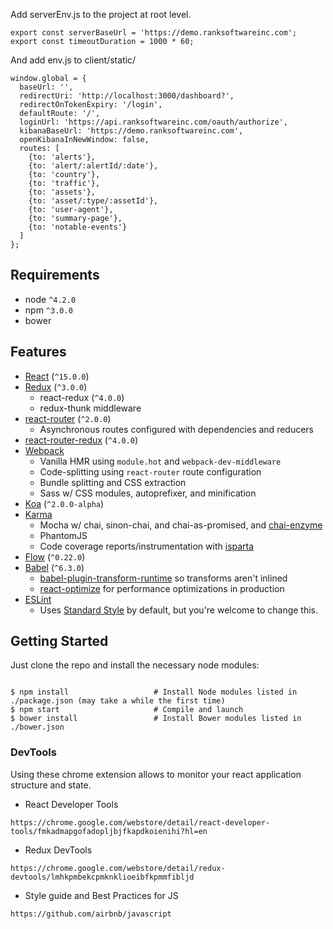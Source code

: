 Add serverEnv.js to the project at root level.
```
export const serverBaseUrl = 'https://demo.ranksoftwareinc.com';
export const timeoutDuration = 1000 * 60;
```

And add env.js to client/static/
```
window.global = {
  baseUrl: '',
  redirectUri: 'http://localhost:3000/dashboard?',
  redirectOnTokenExpiry: '/login',
  defaultRoute: '/',
  loginUrl: 'https://api.ranksoftwareinc.com/oauth/authorize',
  kibanaBaseUrl: 'https://demo.ranksoftwareinc.com',
  openKibanaInNewWindow: false,
  routes: [
    {to: 'alerts'},
    {to: 'alert/:alertId/:date'},
    {to: 'country'},
    {to: 'traffic'},
    {to: 'assets'},
    {to: 'asset/:type/:assetId'},
    {to: 'user-agent'},
    {to: 'summary-page'},
    {to: 'notable-events'}
  ]
};

```


Requirements
------------

* node `^4.2.0`
* npm `^3.0.0`
* bower

Features
--------

* [React](https://github.com/facebook/react) (`^15.0.0`)
* [Redux](https://github.com/rackt/redux) (`^3.0.0`)
  * react-redux (`^4.0.0`)
  * redux-thunk middleware
* [react-router](https://github.com/rackt/react-router) (`^2.0.0`)
  * Asynchronous routes configured with dependencies and reducers
* [react-router-redux](https://github.com/rackt/react-router-redux) (`^4.0.0`)
* [Webpack](https://github.com/webpack/webpack)
  * Vanilla HMR using `module.hot` and `webpack-dev-middleware`
  * Code-splitting using `react-router` route configuration
  * Bundle splitting and CSS extraction
  * Sass w/ CSS modules, autoprefixer, and minification
* [Koa](https://github.com/koajs/koa) (`^2.0.0-alpha`)
* [Karma](https://github.com/karma-runner/karma)
  * Mocha w/ chai, sinon-chai, and chai-as-promised, and [chai-enzyme](https://github.com/producthunt/chai-enzyme)
  * PhantomJS
  * Code coverage reports/instrumentation with [isparta](https://github.com/deepsweet/isparta-loader)
* [Flow](http://flowtype.org/) (`^0.22.0`)
* [Babel](https://github.com/babel/babel) (`^6.3.0`)
  * [babel-plugin-transform-runtime](https://www.npmjs.com/package/babel-plugin-transform-runtime) so transforms aren't inlined
  * [react-optimize](https://github.com/thejameskyle/babel-react-optimize) for performance optimizations in production
* [ESLint](http://eslint.org)
  * Uses [Standard Style](https://github.com/feross/standard) by default, but you're welcome to change this.

Getting Started
---------------

Just clone the repo and install the necessary node modules:

```shell

$ npm install                   # Install Node modules listed in ./package.json (may take a while the first time)
$ npm start                     # Compile and launch
$ bower install                 # Install Bower modules listed in ./bower.json
```


### DevTools

Using these chrome extension allows to monitor your react application structure and state.

* React Developer Tools
```
https://chrome.google.com/webstore/detail/react-developer-tools/fmkadmapgofadopljbjfkapdkoienihi?hl=en
```

* Redux DevTools
```
https://chrome.google.com/webstore/detail/redux-devtools/lmhkpmbekcpmknklioeibfkpmmfibljd
```

* Style guide and Best Practices for JS
```
https://github.com/airbnb/javascript
```
